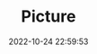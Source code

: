---
weight: 1
images:
- /images/edited/9.jpeg
title: Picture
date: 2022-10-24 22:59:53
tags: [luminar neo,work]
---